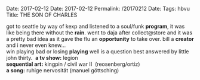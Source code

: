 Date: 2017-02-12
Date: 2017-02-12
Permalink: /20170212
Date: 
Tags: hbvu  
Title: THE SON OF CHARLES  
  
got to seattle by way of kexp and listened to a soul/funk **program**, it was like being there without the **rain**. went to daja after collect@store and it was a pretty bad idea as it gave the flu an **opportunity** to take over. bill a **creator** and i never even knew…  
win playing bad or losing **playing** well is a question best answered by little john thirty.  
**a tv show:** legion  
**sequential art:** kingpin / civil war II  (reosenberg/ortiz)  
**a song:** ruhige nervosität (manuel göttsching)  
